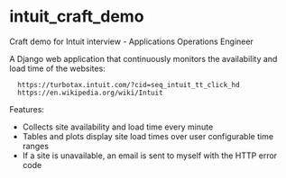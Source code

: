 # intuit_craft_demo
Craft demo for Intuit interview - Applications Operations Engineer

A Django web application that continuously monitors the availability and load time of the websites:

      https://turbotax.intuit.com/?cid=seq_intuit_tt_click_hd
      https://en.wikipedia.org/wiki/Intuit
      
Features:
- Collects site availability and load time every minute
- Tables and plots display site load times over user configurable time ranges
- If a site is unavailable, an email is sent to myself with the HTTP error code
